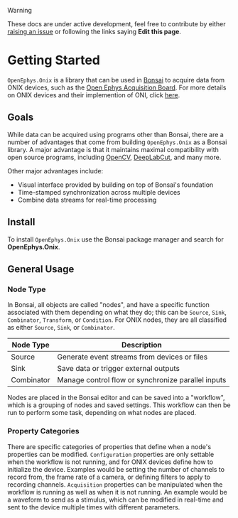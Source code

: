 > [!Warning]
> These docs are under active development, feel free to contribute by either [raising an issue](https://github.com/bonsai-rx/docs/issues) or following the links saying **Edit this page**.

# Getting Started

`OpenEphys.Onix` is a library that can be used in [Bonsai](https://bonsai-rx.org/) to acquire data from ONIX devices, such as the [Open Ephys Acquisition Board](https://open-ephys.github.io/acq-board-docs/). For more details on ONIX devices and their implemention of ONI, click [here](https://open-ephys.github.io/onix-docs/).

## Goals

While data can be acquired using programs other than Bonsai, there are a number of advantages that come from building `OpenEphys.Onix` as a Bonsai library. A major advantage is that it maintains maximal compatibility with open source programs, including [OpenCV](https://opencv.org/), [DeepLabCut](https://www.mackenziemathislab.org/deeplabcut), and many more.

Other major advantages include:
* Visual interface provided by building on top of Bonsai's foundation
* Time-stamped synchronization across multiple devices
* Combine data streams for real-time processing

## Install

To install `OpenEphys.Onix` use the Bonsai package manager and search for **OpenEphys.Onix**.

## General Usage

### Node Type

In Bonsai, all objects are called "nodes", and have a specific function associated with them depending on what they do; this can be `Source`, `Sink`, `Combinator`, `Transform`, or `Condition`. For ONIX nodes, they are all classified as either `Source`, `Sink`, or `Combinator`. 

| Node Type | Description |
| --------- | ----------- |
| Source    | Generate event streams from devices or files | <!--- Testing comments. This is pulled from the Bonsai docs, need to change for our needs -->
| Sink      | Save data or trigger external outputs |
| Combinator | Manage control flow or synchronize parallel inputs |

Nodes are placed in the Bonsai editor and can be saved into a "workflow", which is a grouping of nodes and saved settings. This workflow can then be run to perform some task, depending on what nodes are placed.

### Property Categories

There are specific categories of properties that define when a node's properties can be modified. `Configuration` properties are only settable when the workflow is not running, and for ONIX devices define how to initialize the device. Examples would be setting the number of channels to record from, the frame rate of a camera, or defining filters to apply to recording channels. `Acquisition` properties can be manipulated when the workflow is running as well as when it is not running. An example would be a waveform to send as a stimulus, which can be modified in real-time and sent to the device multiple times with different parameters.

